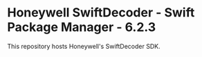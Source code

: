 # Honeywell SwiftDecoder - Swift Package Manager - 6.2.3

This repository hosts Honeywell's SwiftDecoder SDK.
